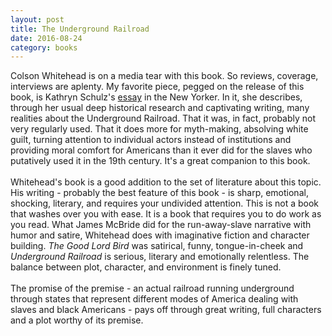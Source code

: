 ```yaml
---
layout: post
title: The Underground Railroad 
date: 2016-08-24
category: books
---
```

Colson Whitehead is on a media tear with this book. So reviews, coverage, interviews are aplenty. My favorite piece, pegged on the release of this book, is Kathryn Schulz's <a href="http://www.newyorker.com/magazine/2016/08/22/the-perilous-lure-of-the-underground-railroad">essay</a> in the New Yorker. In it, she describes, through her usual deep historical research and captivating writing, many realities about the Underground Railroad. That it was, in fact, probably not very regularly used. That it does more for myth-making, absolving white guilt, turning attention to individual actors instead of institutions and providing moral comfort for Americans than it ever did for the slaves who putatively used it in the 19th century. It's a great companion to this book.<br/><br/>Whitehead's book is a good addition to the set of literature about this topic. His writing - probably the best feature of this book - is sharp, emotional, shocking, literary, and requires your undivided attention. This is not a book that washes over you with ease. It is a book that requires you to do work as you read. What James McBride did for the run-away-slave narrative with humor and satire, Whitehead does with imaginative fiction and character building. <em>The Good Lord Bird</em> was satirical, funny, tongue-in-cheek and <em>Underground Railroad</em> is serious, literary and emotionally relentless. The balance between plot, character, and environment is finely tuned.<br/><br/>The promise of the premise - an actual railroad running underground through states that represent different modes of America dealing with slaves and black Americans - pays off through great writing, full characters and a plot worthy of its premise.
